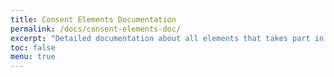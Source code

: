 ```yaml
---
title: Consent Elements Documentation
permalink: /docs/consent-elements-doc/
excerpt: "Detailed documentation about all elements that takes part in consent collect"
toc: false
menu: true
---
```

